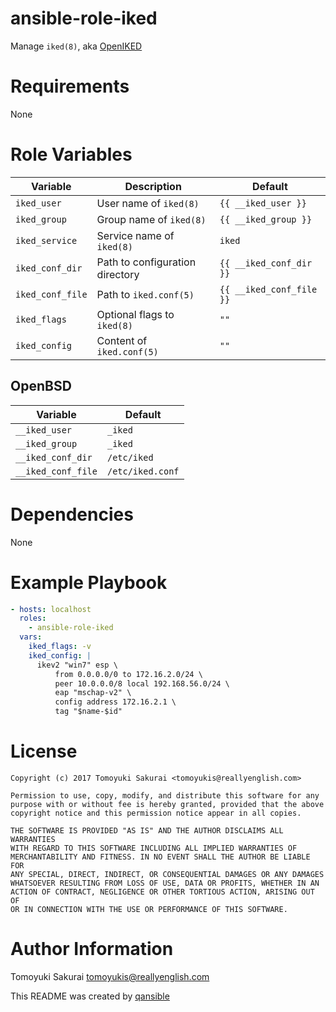 # ansible-role-iked

Manage `iked(8)`, aka [OpenIKED](http://www.openiked.org/)

# Requirements

None

# Role Variables

| Variable | Description | Default |
|----------|-------------|---------|
| `iked_user` | User name of `iked(8)` | `{{ __iked_user }}` |
| `iked_group` | Group name of `iked(8)` | `{{ __iked_group }}` |
| `iked_service` | Service name of `iked(8)` | `iked` |
| `iked_conf_dir` | Path to configuration directory | `{{ __iked_conf_dir }}` |
| `iked_conf_file` | Path to `iked.conf(5)` | `{{ __iked_conf_file }}` |
| `iked_flags` | Optional flags to `iked(8)` | `""` |
| `iked_config` | Content of `iked.conf(5)` | `""` |

## OpenBSD

| Variable | Default |
|----------|---------|
| `__iked_user` | `_iked` |
| `__iked_group` | `_iked` |
| `__iked_conf_dir` | `/etc/iked` |
| `__iked_conf_file` | `/etc/iked.conf` |

# Dependencies

None

# Example Playbook

```yaml
- hosts: localhost
  roles:
    - ansible-role-iked
  vars:
    iked_flags: -v
    iked_config: |
      ikev2 "win7" esp \
          from 0.0.0.0/0 to 172.16.2.0/24 \
          peer 10.0.0.0/8 local 192.168.56.0/24 \
          eap "mschap-v2" \
          config address 172.16.2.1 \
          tag "$name-$id"
```

# License

```
Copyright (c) 2017 Tomoyuki Sakurai <tomoyukis@reallyenglish.com>

Permission to use, copy, modify, and distribute this software for any
purpose with or without fee is hereby granted, provided that the above
copyright notice and this permission notice appear in all copies.

THE SOFTWARE IS PROVIDED "AS IS" AND THE AUTHOR DISCLAIMS ALL WARRANTIES
WITH REGARD TO THIS SOFTWARE INCLUDING ALL IMPLIED WARRANTIES OF
MERCHANTABILITY AND FITNESS. IN NO EVENT SHALL THE AUTHOR BE LIABLE FOR
ANY SPECIAL, DIRECT, INDIRECT, OR CONSEQUENTIAL DAMAGES OR ANY DAMAGES
WHATSOEVER RESULTING FROM LOSS OF USE, DATA OR PROFITS, WHETHER IN AN
ACTION OF CONTRACT, NEGLIGENCE OR OTHER TORTIOUS ACTION, ARISING OUT OF
OR IN CONNECTION WITH THE USE OR PERFORMANCE OF THIS SOFTWARE.
```

# Author Information

Tomoyuki Sakurai <tomoyukis@reallyenglish.com>

This README was created by [qansible](https://github.com/trombik/qansible)
